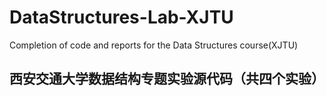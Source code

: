 # DataStructures-Lab-XJTU
Completion of code and reports for the Data Structures course(XJTU)
## 西安交通大学数据结构专题实验源代码（共四个实验）
